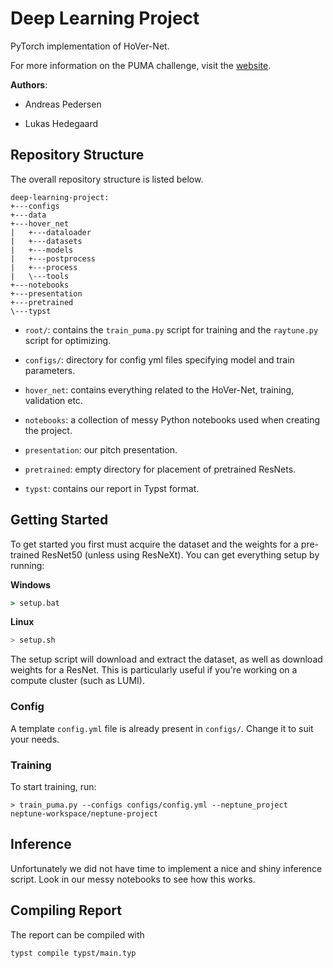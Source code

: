 # Deep Learning Project

PyTorch implementation of HoVer-Net.

For more information on the PUMA challenge, visit the [website](https://puma.grand-challenge.org/).

**Authors**:

- Andreas Pedersen

- Lukas Hedegaard

## Repository Structure

The overall repository structure is listed below.

```
deep-learning-project:
+---configs
+---data
+---hover_net
|   +---dataloader
|   +---datasets
|   +---models
|   +---postprocess
|   +---process
|   \---tools
+---notebooks
+---presentation
+---pretrained
\---typst
```

- `root/`: contains the `train_puma.py` script for training and the `raytune.py` script for optimizing.

- `configs/`: directory for config yml files specifying model and train parameters.

- `hover_net`: contains everything related to the HoVer-Net, training, validation etc.

- `notebooks`: a collection of messy Python notebooks used when creating the project.

- `presentation`: our pitch presentation.

- `pretrained`: empty directory for placement of pretrained ResNets.

- `typst`: contains our report in Typst format.

## Getting Started

To get started you first must acquire the dataset and the weights for a pre-trained ResNet50 (unless using ResNeXt). You can get everything setup by running:

**Windows**
```cmd
> setup.bat
```

**Linux**
```bash
> setup.sh
```

The setup script will download and extract the dataset, as well as download weights for a ResNet. This is particularly useful if you're working on a compute cluster (such as LUMI).

### Config

A template `config.yml` file is already present in `configs/`. Change it to suit your needs.

### Training

To start training, run:

```
> train_puma.py --configs configs/config.yml --neptune_project neptune-workspace/neptune-project
```

## Inference

Unfortunately we did not have time to implement a nice and shiny inference script. Look in our messy notebooks to see how this works.

## Compiling Report

The report can be compiled with

```bash
typst compile typst/main.typ
```